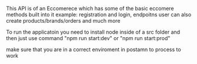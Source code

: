 This API is of an Eccomerece which has some of the basic eccomere methods built into it example: registration and login,
endpoitns user can also create products/brands/orders and much more

To run the applicatoin you need to install node inside of a src folder and then just use command "npm run start:dev" or "npm run start:prod" 

make sure that you are in a correct enviroment in postamn to process to work 
